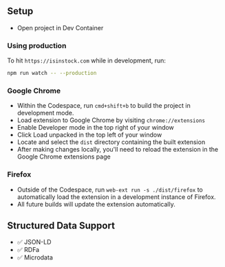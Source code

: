 ## Setup

- Open project in Dev Container

### Using production

To hit `https://isinstock.com` while in development, run:

```sh
npm run watch -- --production
```

### Google Chrome

- Within the Codespace, run `cmd+shift+b` to build the project in development mode.
- Load extension to Google Chrome by visiting `chrome://extensions`
- Enable Developer mode in the top right of your window
- Click Load unpacked in the top left of your window
- Locate and select the `dist` directory containing the built extension
- After making changes locally, you'll need to reload the extension in the Google Chrome extensions page

### Firefox

- Outside of the Codespace, run `web-ext run -s ./dist/firefox` to automatically load the extension in a development instance of Firefox.
- All future builds will update the extension automatically.

## Structured Data Support

- ✅ JSON-LD
- ✅ RDFa
- ✅ Microdata
